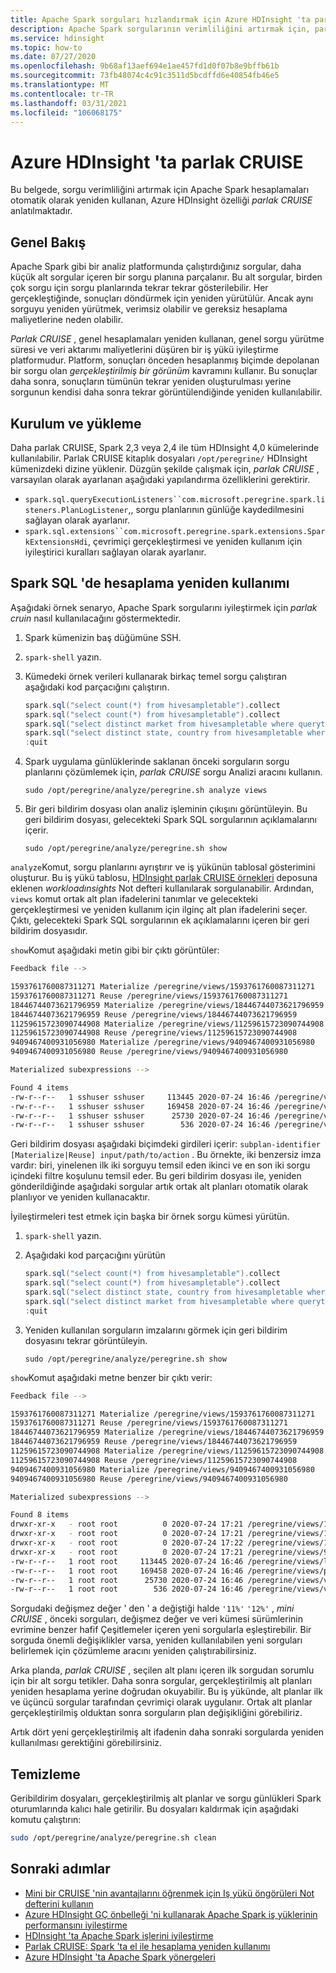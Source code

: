 ```yaml
---
title: Apache Spark sorguları hızlandırmak için Azure HDInsight 'ta parlak CRUISE kullanın
description: Apache Spark sorgularının verimliliğini artırmak için, parlak CRUISE iyileştirme platformunu nasıl kullanacağınızı öğrenin.
ms.service: hdinsight
ms.topic: how-to
ms.date: 07/27/2020
ms.openlocfilehash: 9b68af13aef694e1ae457fd1d0f07b8e9bffb61b
ms.sourcegitcommit: 73fb48074c4c91c3511d5bcdffd6e40854fb46e5
ms.translationtype: MT
ms.contentlocale: tr-TR
ms.lasthandoff: 03/31/2021
ms.locfileid: "106068175"
---
```

# <a name="sparkcruise-on-azure-hdinsight"></a>Azure HDInsight 'ta parlak CRUISE

Bu belgede, sorgu verimliliğini artırmak için Apache Spark hesaplamaları otomatik olarak yeniden kullanan, Azure HDInsight özelliği *parlak CRUISE* anlatılmaktadır.

## <a name="overview"></a>Genel Bakış

Apache Spark gibi bir analiz platformunda çalıştırdığınız sorgular, daha küçük alt sorgular içeren bir sorgu planına parçalanır. Bu alt sorgular, birden çok sorgu için sorgu planlarında tekrar tekrar gösterilebilir. Her gerçekleştiğinde, sonuçları döndürmek için yeniden yürütülür. Ancak aynı sorguyu yeniden yürütmek, verimsiz olabilir ve gereksiz hesaplama maliyetlerine neden olabilir.

*Parlak CRUISE* , genel hesaplamaları yeniden kullanan, genel sorgu yürütme süresi ve veri aktarımı maliyetlerini düşüren bir iş yükü iyileştirme platformudur. Platform, sonuçları önceden hesaplanmış biçimde depolanan bir sorgu olan *gerçekleştirilmiş bir görünüm* kavramını kullanır. Bu sonuçlar daha sonra, sonuçların tümünün tekrar yeniden oluşturulması yerine sorgunun kendisi daha sonra tekrar görüntülendiğinde yeniden kullanılabilir.

## <a name="setup-and-installation"></a>Kurulum ve yükleme

Daha parlak CRUISE, Spark 2,3 veya 2,4 ile tüm HDInsight 4,0 kümelerinde kullanılabilir. Parlak CRUISE kitaplık dosyaları `/opt/peregrine/` HDInsight kümenizdeki dizine yüklenir. Düzgün şekilde çalışmak için, *parlak CRUISE* , varsayılan olarak ayarlanan aşağıdaki yapılandırma özelliklerini gerektirir.

* `spark.sql.queryExecutionListeners``com.microsoft.peregrine.spark.listeners.PlanLogListener`,, sorgu planlarının günlüğe kaydedilmesini sağlayan olarak ayarlanır.
* `spark.sql.extensions``com.microsoft.peregrine.spark.extensions.SparkExtensionsHdi`, çevrimiçi gerçekleştirmesi ve yeniden kullanım için iyileştirici kuralları sağlayan olarak ayarlanır.

## <a name="computation-reuse-in-spark-sql"></a>Spark SQL 'de hesaplama yeniden kullanımı

Aşağıdaki örnek senaryo, Apache Spark sorgularını iyileştirmek için *parlak cruin* nasıl kullanılacağını göstermektedir. 

1. Spark kümenizin baş düğümüne SSH.
1. `spark-shell` yazın.
1. Kümedeki örnek verileri kullanarak birkaç temel sorgu çalıştıran aşağıdaki kod parçacığını çalıştırın.

    ```scala
    spark.sql("select count(*) from hivesampletable").collect
    spark.sql("select count(*) from hivesampletable").collect
    spark.sql("select distinct market from hivesampletable where querytime like '11%'").show
    spark.sql("select distinct state, country from hivesampletable where querytime like '11%'").show
    :quit
    ```
1. Spark uygulama günlüklerinde saklanan önceki sorguların sorgu planlarını çözümlemek için, *parlak CRUISE* sorgu Analizi aracını kullanın. 

    ```
    sudo /opt/peregrine/analyze/peregrine.sh analyze views
    ```

1. Bir geri bildirim dosyası olan analiz işleminin çıkışını görüntüleyin. Bu geri bildirim dosyası, gelecekteki Spark SQL sorgularının açıklamalarını içerir. 

    ```
    sudo /opt/peregrine/analyze/peregrine.sh show
    ```

`analyze`Komut, sorgu planlarını ayrıştırır ve iş yükünün tablosal gösterimini oluşturur. Bu iş yükü tablosu, [HDInsight parlak CRUISE örnekleri](https://github.com/Azure-Samples/azure-sparkcruise-samples) deposuna eklenen *workloadınsights* Not defteri kullanılarak sorgulanabilir. Ardından, `views` komut ortak alt plan ifadelerini tanımlar ve gelecekteki gerçekleştirmesi ve yeniden kullanım için ilginç alt plan ifadelerini seçer. Çıktı, gelecekteki Spark SQL sorgularının ek açıklamalarını içeren bir geri bildirim dosyasıdır. 

`show`Komut aşağıdaki metin gibi bir çıktı görüntüler:

```bash
Feedback file -->

1593761760087311271 Materialize /peregrine/views/1593761760087311271
1593761760087311271 Reuse /peregrine/views/1593761760087311271
18446744073621796959 Materialize /peregrine/views/18446744073621796959
18446744073621796959 Reuse /peregrine/views/18446744073621796959
11259615723090744908 Materialize /peregrine/views/11259615723090744908
11259615723090744908 Reuse /peregrine/views/11259615723090744908
9409467400931056980 Materialize /peregrine/views/9409467400931056980
9409467400931056980 Reuse /peregrine/views/9409467400931056980

Materialized subexpressions -->

Found 4 items
-rw-r--r--   1 sshuser sshuser     113445 2020-07-24 16:46 /peregrine/views/logical_ir.csv
-rw-r--r--   1 sshuser sshuser     169458 2020-07-24 16:46 /peregrine/views/physical_ir.csv
-rw-r--r--   1 sshuser sshuser      25730 2020-07-24 16:46 /peregrine/views/views.csv
-rw-r--r--   1 sshuser sshuser        536 2020-07-24 16:46 /peregrine/views/views.stp
```

Geri bildirim dosyası aşağıdaki biçimdeki girdileri içerir: `subplan-identifier [Materialize|Reuse] input/path/to/action` . Bu örnekte, iki benzersiz imza vardır: biri, yinelenen ilk iki sorguyu temsil eden ikinci ve en son iki sorgu içindeki filtre koşulunu temsil eder. Bu geri bildirim dosyası ile, yeniden gönderildiğinde aşağıdaki sorgular artık ortak alt planları otomatik olarak planlıyor ve yeniden kullanacaktır. 

İyileştirmeleri test etmek için başka bir örnek sorgu kümesi yürütün.

1. `spark-shell` yazın.
1. Aşağıdaki kod parçacığını yürütün

    ```scala
    spark.sql("select count(*) from hivesampletable").collect
    spark.sql("select count(*) from hivesampletable").collect
    spark.sql("select distinct state, country from hivesampletable where querytime like '12%'").show
    spark.sql("select distinct market from hivesampletable where querytime like '12%'").show
    :quit
    ```

1. Yeniden kullanılan sorguların imzalarını görmek için geri bildirim dosyasını tekrar görüntüleyin.

    ```
    sudo /opt/peregrine/analyze/peregrine.sh show
    ```

`show`Komut aşağıdaki metne benzer bir çıktı verir:

```bash
Feedback file -->

1593761760087311271 Materialize /peregrine/views/1593761760087311271
1593761760087311271 Reuse /peregrine/views/1593761760087311271
18446744073621796959 Materialize /peregrine/views/18446744073621796959
18446744073621796959 Reuse /peregrine/views/18446744073621796959
11259615723090744908 Materialize /peregrine/views/11259615723090744908
11259615723090744908 Reuse /peregrine/views/11259615723090744908
9409467400931056980 Materialize /peregrine/views/9409467400931056980
9409467400931056980 Reuse /peregrine/views/9409467400931056980

Materialized subexpressions -->

Found 8 items
drwxr-xr-x   - root root          0 2020-07-24 17:21 /peregrine/views/11259615723090744908
drwxr-xr-x   - root root          0 2020-07-24 17:21 /peregrine/views/1593761760087311271
drwxr-xr-x   - root root          0 2020-07-24 17:22 /peregrine/views/18446744073621796959
drwxr-xr-x   - root root          0 2020-07-24 17:21 /peregrine/views/9409467400931056980
-rw-r--r--   1 root root     113445 2020-07-24 16:46 /peregrine/views/logical_ir.csv
-rw-r--r--   1 root root     169458 2020-07-24 16:46 /peregrine/views/physical_ir.csv
-rw-r--r--   1 root root      25730 2020-07-24 16:46 /peregrine/views/views.csv
-rw-r--r--   1 root root        536 2020-07-24 16:46 /peregrine/views/views.stp

```

Sorgudaki değişmez değer ' den ' a değiştiği halde `'11%'` `'12%'` , *mini CRUISE* , önceki sorguları, değişmez değer ve veri kümesi sürümlerinin evrimine benzer hafif Çeşitlemeler içeren yeni sorgularla eşleştirebilir. Bir sorguda önemli değişiklikler varsa, yeniden kullanılabilen yeni sorguları belirlemek için çözümleme aracını yeniden çalıştırabilirsiniz.

Arka planda, *parlak CRUISE* , seçilen alt planı içeren ilk sorgudan sorumlu için bir alt sorgu tetikler. Daha sonra sorgular, gerçekleştirilmiş alt planları yeniden hesaplama yerine doğrudan okuyabilir. Bu iş yükünde, alt planlar ilk ve üçüncü sorgular tarafından çevrimiçi olarak uygulanır. Ortak alt planlar gerçekleştirilmiş olduktan sonra sorguların plan değişikliğini görebiliriz.

Artık dört yeni gerçekleştirilmiş alt ifadenin daha sonraki sorgularda yeniden kullanılması gerektiğini görebilirsiniz.

## <a name="clean-up"></a>Temizleme

Geribildirim dosyaları, gerçekleştirilmiş alt planlar ve sorgu günlükleri Spark oturumlarında kalıcı hale getirilir. Bu dosyaları kaldırmak için aşağıdaki komutu çalıştırın:

```bash
sudo /opt/peregrine/analyze/peregrine.sh clean
```

## <a name="next-steps"></a>Sonraki adımlar

* [Mini bir CRUISE 'nin avantajlarını öğrenmek için Iş yükü öngörüleri Not defterini kullanın](https://github.com/Azure-Samples/azure-sparkcruise-samples/tree/main/SparkCruise)
* [Azure HDInsight GÇ önbelleği 'ni kullanarak Apache Spark iş yüklerinin performansını iyileştirme](apache-spark-improve-performance-iocache.md)
* [HDInsight 'ta Apache Spark işlerini iyileştirme](./apache-spark-perf.md)
* [Parlak CRUISE: Spark 'ta el ile hesaplama yeniden kullanımı](https://people.cs.umass.edu/~aroy/sparkcruise-vldb19.pdf)
* [Azure HDInsight 'ta Apache Spark yönergeleri](./spark-best-practices.md)
